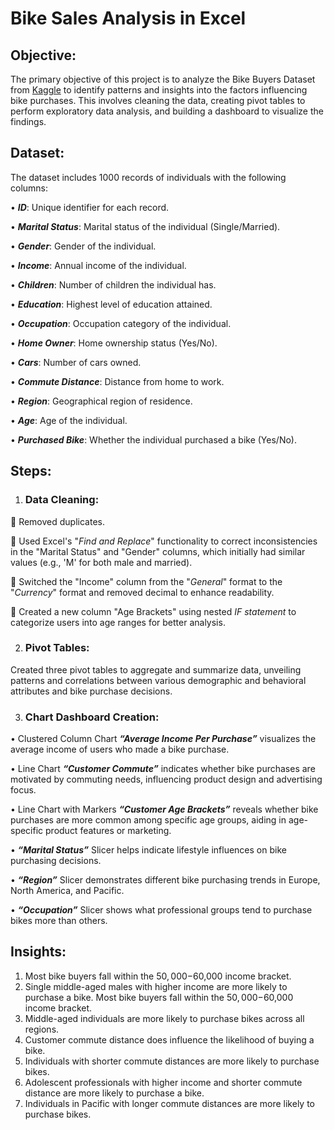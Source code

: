 # **Bike Sales Analysis in Excel**

## **Objective:**
The primary objective of this project is to analyze the Bike Buyers Dataset from [Kaggle](https://www.kaggle.com/datasets/heeraldedhia/bike-buyers?resource=download) to identify patterns and insights into the factors influencing bike purchases. This involves cleaning the data, creating pivot tables to perform exploratory data analysis, and building a dashboard to visualize the findings.

## **Dataset:**

The dataset includes 1000 records of individuals with the following columns:

•	**_ID_**: Unique identifier for each record.

•	**_Marital Status_**: Marital status of the individual (Single/Married).

•	**_Gender_**: Gender of the individual.

•	**_Income_**: Annual income of the individual.

•	**_Children_**: Number of children the individual has.

•	**_Education_**: Highest level of education attained.

•	**_Occupation_**: Occupation category of the individual.

•	**_Home Owner_**: Home ownership status (Yes/No).

•	**_Cars_**: Number of cars owned.

•	**_Commute Distance_**: Distance from home to work.

•	**_Region_**: Geographical region of residence.

•	**_Age_**: Age of the individual.

•	**_Purchased Bike_**: Whether the individual purchased a bike (Yes/No).

## **Steps:**

1.	### Data Cleaning:
		
	Removed duplicates.

	Used Excel's "_Find and Replace_" functionality to correct inconsistencies in the "Marital Status" and "Gender" columns, which initially had similar values (e.g., 'M' for both male and married).

	Switched the "Income" column from the "_General_" format to the "_Currency_" format and removed decimal to enhance readability.

	Created a new column "Age Brackets" using nested _IF statement_ to categorize users into age ranges for better analysis.


2.	### Pivot Tables:

Created three pivot tables to aggregate and summarize data, unveiling patterns and correlations between various demographic and behavioral attributes and bike purchase decisions.

3.	### Chart Dashboard Creation:

•	Clustered Column Chart **_“Average Income Per Purchase”_** visualizes the average income of users who made a bike purchase.

•	Line Chart **_“Customer Commute”_** indicates whether bike purchases are motivated by commuting needs, influencing product design and advertising focus.

•	Line Chart with Markers **_“Customer Age Brackets”_** reveals whether bike purchases are more common among specific age groups, aiding in age-specific product features or marketing.

•	**_“Marital Status”_** Slicer helps indicate lifestyle influences on bike purchasing decisions.

•	**_“Region”_** Slicer demonstrates different bike purchasing trends in Europe, North America, and Pacific.

•	**_“Occupation”_** Slicer shows what professional groups tend to purchase bikes more than others.

## **Insights:**

1) Most bike buyers fall within the $50,000-$60,000 income bracket.
2) Single middle-aged males with higher income are more likely to purchase a bike. Most bike buyers fall within the $50,000-$60,000 income bracket.
3) Middle-aged individuals are more likely to purchase bikes across all regions.
4) Customer commute distance does influence the likelihood of buying a bike.
5) Individuals with shorter commute distances are more likely to purchase bikes.
6) Adolescent professionals with higher income and shorter commute distance are more likely to purchase a bike.
7) Individuals in Pacific with longer commute distances are more likely to purchase bikes.



